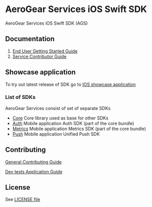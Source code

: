 # AeroGear Services iOS Swift SDK

AeroGear Services iOS Swift SDK (AGS)

## Documentation

1. [End User Getting Started Guide](./docs/modules/ROOT/getting-started.adoc)
1. [Service Contributor Guide](./docs/contrib/service-guide.adoc)

## Showcase application 

To try out latest release of SDK go to [IOS showcase application](https://github.com/aerogear/ios-showcase-template)

### List of SDKs

AeroGear Services consist of set of separate SDKs

- [Core](./docs/modules/ROOT/pages/core.adoc)
Core library used as base for other SDKs
- [Auth](./docs/modules/ROOT/pages/auth.adoc)
Mobile application Auth SDK (part of the core bundle)
- [Metrics](./docs/modules/ROOT/pages/metrics.adoc)
Mobile application Metrics SDK (part of the core bundle)
- [Push](./docs/modules/ROOT/pages/push.adoc)
Mobile application Unified Push SDK 

## Contributing

[General Contributing Guide](./CONTRIBUTING.md)

[Dev tests Application Guide](./tests/README.adoc)

## License

 See [LICENSE file](./LICENSE)
